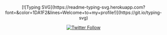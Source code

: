 <!-- Badges template - https://github.com/badges/shields -->
<p align="center">
[![Typing SVG](https://readme-typing-svg.herokuapp.com?font=&color=1DA1F2&lines=Welcome+to+my+profile!)](https://git.io/typing-svg)
</p>

<p align="center">
    <a href="https://twitter.com/namtanvz">
        <img alt="Twitter Follow" src="https://img.shields.io/twitter/follow/namtanvz?color=%231DA1F2&label=twitter&logo=twitter&logoColor=%231DA1F2&style=for-the-badge">
    </a> 
</p>
   
   
   
   
